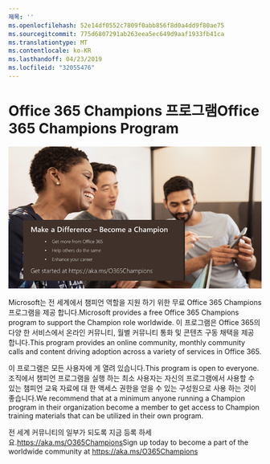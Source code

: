 ```yaml
---
제목: ''
ms.openlocfilehash: 52e14df0552c7809f0abb856f8d0a4dd9f80ae75
ms.sourcegitcommit: 775d6807291ab263eea5ec649d9aaf1933fb41ca
ms.translationtype: MT
ms.contentlocale: ko-KR
ms.lasthandoff: 04/23/2019
ms.locfileid: "32055476"
---
```

# <a name="office-365-champions-program"></a><span data-ttu-id="00f73-102">Office 365 Champions 프로그램</span><span class="sxs-lookup"><span data-stu-id="00f73-102">Office 365 Champions Program</span></span> 

![차이를 챔피언로 설정](media/makeadifference.png)

<span data-ttu-id="00f73-104">Microsoft는 전 세계에서 챔피언 역할을 지원 하기 위한 무료 Office 365 Champions 프로그램을 제공 합니다.</span><span class="sxs-lookup"><span data-stu-id="00f73-104">Microsoft provides a free Office 365 Champions program to support the Champion role worldwide.</span></span>  <span data-ttu-id="00f73-105">이 프로그램은 Office 365의 다양 한 서비스에서 온라인 커뮤니티, 월별 커뮤니티 통화 및 콘텐츠 구동 채택을 제공 합니다.</span><span class="sxs-lookup"><span data-stu-id="00f73-105">This program provides an online community, monthly community calls and content driving adoption across a variety of services in Office 365.</span></span>

<span data-ttu-id="00f73-106">이 프로그램은 모든 사용자에 게 열려 있습니다.</span><span class="sxs-lookup"><span data-stu-id="00f73-106">This program is open to everyone.</span></span>  <span data-ttu-id="00f73-107">조직에서 챔피언 프로그램을 실행 하는 최소 사용자는 자신의 프로그램에서 사용할 수 있는 챔피언 교육 자료에 대 한 액세스 권한을 얻을 수 있는 구성원으로 사용 하는 것이 좋습니다.</span><span class="sxs-lookup"><span data-stu-id="00f73-107">We recommend that at a minimum anyone running a Champion program in their organization become a member to get access to Champion training materials that can be utilized in their own program.</span></span> 

<span data-ttu-id="00f73-108">전 세계 커뮤니티의 일부가 되도록 지금 등록 하세요.https://aka.ms/O365Champions</span><span class="sxs-lookup"><span data-stu-id="00f73-108">Sign up today to become a part of the worldwide community at https://aka.ms/O365Champions</span></span>  
